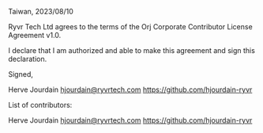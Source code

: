 Taiwan, 2023/08/10

Ryvr Tech Ltd agrees to the terms of the Orj Corporate Contributor License
Agreement v1.0.

I declare that I am authorized and able to make this agreement and sign this
declaration.

Signed,

Herve Jourdain hjourdain@ryvrtech.com https://github.com/hjourdain-ryvr

List of contributors:

Herve Jourdain hjourdain@ryvrtech.com https://github.com/hjourdain-ryvr
